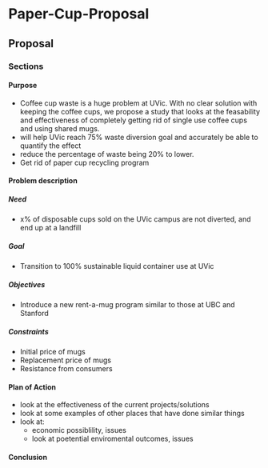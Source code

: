 # Paper-Cup-Proposal

## Proposal

### Sections

#### Purpose

* Coffee cup waste is a huge problem at UVic. With no clear solution with keeping the coffee cups, we propose a study that looks at the feasability and effectiveness of completely getting rid of single use coffee cups and using shared mugs.
* will help UVic reach 75% waste diversion goal and accurately be able to quantify the effect
* reduce the percentage of waste being 20% to lower.
* Get rid of paper cup recycling program

#### Problem description

##### Need

* x% of disposable cups sold on the UVic campus are not diverted, and end up at a landfill

##### Goal

* Transition to 100% sustainable liquid container use at UVic

##### Objectives

* Introduce a new rent-a-mug program similar to those at UBC and Stanford

##### Constraints

* Initial price of mugs
* Replacement price of mugs
* Resistance from consumers

#### Plan of Action

* look at the effectiveness of the current projects/solutions
* look at some examples of other places that have done similar things
* look at:
  * economic possiblility, issues
  * look at poetential enviromental outcomes, issues

#### Conclusion
